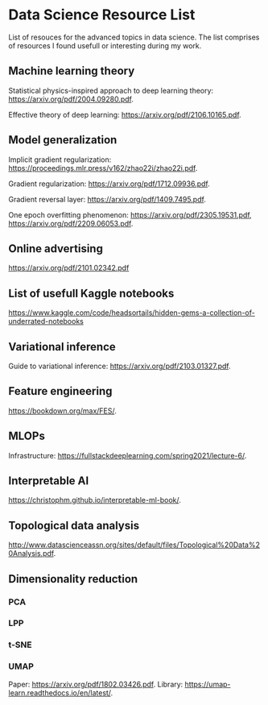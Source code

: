 # Data Science Resource List
List of resouces for the advanced topics in data science. 
The list comprises of resources I found usefull or interesting during my work. 

## Machine learning theory
Statistical physics-inspired approach to deep learning theory: https://arxiv.org/pdf/2004.09280.pdf.

Effective theory of deep learning: https://arxiv.org/pdf/2106.10165.pdf.

## Model generalization
Implicit gradient regularization: https://proceedings.mlr.press/v162/zhao22i/zhao22i.pdf.

Gradient regularization: https://arxiv.org/pdf/1712.09936.pdf.

Gradient reversal layer: https://arxiv.org/pdf/1409.7495.pdf.

One epoch overfitting phenomenon: 
https://arxiv.org/pdf/2305.19531.pdf,
https://arxiv.org/pdf/2209.06053.pdf.

## Online advertising
https://arxiv.org/pdf/2101.02342.pdf

## List of usefull Kaggle notebooks
https://www.kaggle.com/code/headsortails/hidden-gems-a-collection-of-underrated-notebooks

## Variational inference
Guide to variational inference: https://arxiv.org/pdf/2103.01327.pdf.

## Feature engineering 
https://bookdown.org/max/FES/.

## MLOPs
Infrastructure: 
https://fullstackdeeplearning.com/spring2021/lecture-6/.

## Interpretable AI
https://christophm.github.io/interpretable-ml-book/.

## Topological data analysis
http://www.datascienceassn.org/sites/default/files/Topological%20Data%20Analysis.pdf.

## Dimensionality reduction 
### PCA
### LPP
### t-SNE
### UMAP
Paper: https://arxiv.org/pdf/1802.03426.pdf.
Library: https://umap-learn.readthedocs.io/en/latest/.
